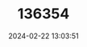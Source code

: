 ---
title: "136354"
category: "Microtus majori"
draft: false
date: 2024-02-22 13:03:51
languages:
  French: ["Campagnol de Major"]
  Russian: ["Kustarnikovava Polevka"]
  English: ["Major's Pine Vole"]
---